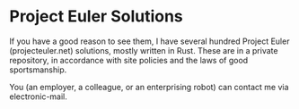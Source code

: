 # Project Euler Solutions

If you have a good reason to see them, I have several hundred Project Euler (projecteuler.net) solutions, mostly written in Rust. These are in a private repository, in accordance with site policies and the laws of good sportsmanship.

You (an employer, a colleague, or an enterprising robot) can contact me via electronic-mail.
